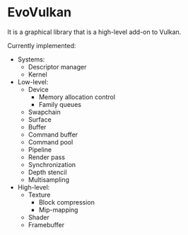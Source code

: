# EvoVulkan
It is a graphical library that is a high-level add-on to Vulkan. 

Currently implemented: 
  * Systems:
      * Descriptor manager
      * Kernel
  * Low-level:
      * Device
          * Memory allocation control
          * Family queues
      * Swapchain
      * Surface
      * Buffer
      * Command buffer
      * Command pool
      * Pipeline
      * Render pass
      * Synchronization
      * Depth stencil 
      * Multisampling
  * High-level:
      * Texture
          * Block compression
          * Mip-mapping 
      * Shader
      * Framebuffer
      
